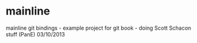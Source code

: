 mainline
========

mainline git bindings - example project for git book - doing Scott Schacon stuff (PanE) 03/10/2013
